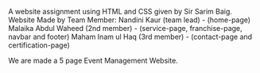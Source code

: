 A website assignment using HTML and CSS given by Sir Sarim Baig.
Website Made by Team Member:
Nandini Kaur (team lead) - (home-page)
Malaika Abdul Waheed (2nd member) - (service-page, franchise-page, navbar and footer)
Maham Inam ul Haq (3rd member) - (contact-page and certification-page)

We are made a 5 page Event Management Website. 
